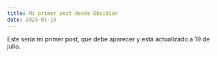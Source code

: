 ```yaml
---
title: Mi primer post desde Obsidian
date: 2025-01-18
---
```


Este sería mi primer post, que debe aparecer y está actualizado a 19 de julio.